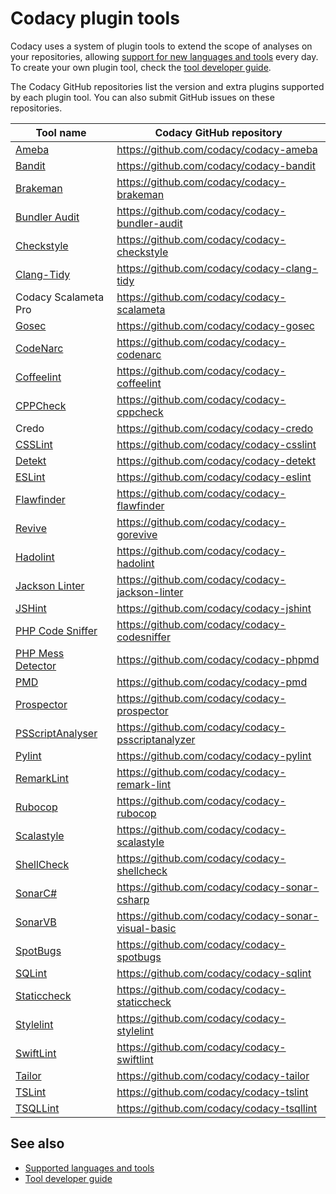 # Codacy plugin tools

Codacy uses a system of plugin tools to extend the scope of analyses on your repositories, allowing [support for new languages and tools](../getting-started/supported-languages-and-tools.md) every day. To create your own plugin tool, check the [tool developer guide](tool-developer-guide.md).

The Codacy GitHub repositories list the version and extra plugins supported by each plugin tool. You can also submit GitHub issues on these repositories.

<table>
<thead>
<tr>
<th><strong>Tool name</strong></th>
<th><strong>Codacy GitHub repository</strong></th>
</tr>
</thead>
<tbody>
<tr>
<td><a href="https://github.com/crystal-ameba/ameba">Ameba</a></td>
<td><a href="https://github.com/codacy/codacy-ameba">https://github.com/codacy/codacy-ameba</a></td>
</tr>
<tr>
<td><a href="https://github.com/PyCQA/bandit">Bandit</a></td>
<td><a href="https://github.com/codacy/codacy-bandit" class="in-cell-link">https://github.com/codacy/codacy-bandit</a></td>
</tr>
<tr>
<td><a href="https://brakemanscanner.org/" class="in-cell-link">Brakeman</a></td>
<td><a href="https://github.com/codacy/codacy-brakeman" class="in-cell-link">https://github.com/codacy/codacy-brakeman</a></td>
</tr>
<tr>
<td><a href="https://github.com/rubysec/bundler-audit">Bundler Audit</a></td>
<td><a href="https://github.com/codacy/codacy-bundler-audit">https://github.com/codacy/codacy-bundler-audit</a></td>
</tr>
<tr>
<td><a href="https://checkstyle.sourceforge.io/" class="in-cell-link">Checkstyle</a></td>
<td><a href="https://github.com/codacy/codacy-checkstyle" class="in-cell-link">https://github.com/codacy/codacy-checkstyle</a></td>
</tr>
<tr>
<td><a href="https://clang.llvm.org/extra/clang-tidy/">Clang-Tidy</a></td>
<td><a href="https://github.com/codacy/codacy-clang-tidy" class="in-cell-link">https://github.com/codacy/codacy-clang-tidy</a></td>
</tr>
<tr>
<td>Codacy Scalameta Pro</td>
<td><a href="https://github.com/codacy/codacy-scalameta" class="in-cell-link">https://github.com/codacy/codacy-scalameta</a></td>
</tr>
<tr>
<td><a href="https://github.com/securego/gosec" class="in-cell-link">Gosec</a></td>
<td><a href="https://github.com/codacy/codacy-gosec" class="in-cell-link">https://github.com/codacy/codacy-gosec</a></td>
</tr>
<tr>
<td><a href="https://codenarc.org/" class="in-cell-link">CodeNarc</a></td>
<td><a href="https://github.com/codacy/codacy-codenarc" class="in-cell-link">https://github.com/codacy/codacy-codenarc</a></td>
</tr>
<tr>
<td><a href="http://www.coffeelint.org/" class="in-cell-link">Coffeelint</a></td>
<td><a href="https://github.com/codacy/codacy-coffeelint" class="in-cell-link">https://github.com/codacy/codacy-coffeelint</a></td>
</tr>
<tr>
<td><a href="http://cppcheck.sourceforge.net/" class="in-cell-link">CPPCheck</a></td>
<td><a href="https://github.com/codacy/codacy-cppcheck" class="in-cell-link">https://github.com/codacy/codacy-cppcheck</a></td>
</tr>
<tr>
<td><span>Credo</span></td>
<td><a href="https://github.com/codacy/codacy-credo"><span class="wysiwyg-underline">https://github.com/codacy/codacy-credo</span></a></td>
</tr>
<tr>
<td><a href="http://csslint.net/" class="in-cell-link">CSSLint</a></td>
<td><a href="https://github.com/codacy/codacy-csslint" class="in-cell-link">https://github.com/codacy/codacy-csslint</a></td>
</tr>
<tr>
<td><a href="https://github.com/arturbosch/detekt">Detekt</a></td>
<td><a href="https://github.com/codacy/codacy-detekt">https://github.com/codacy/codacy-detekt</a></td>
</tr>
<tr>
<td><a href="https://eslint.org/" class="in-cell-link">ESLint</a></td>
<td><a href="https://github.com/codacy/codacy-eslint" class="in-cell-link">https://github.com/codacy/codacy-eslint</a></td>
</tr>
<tr>
<td><a href="https://dwheeler.com/flawfinder/">Flawfinder</a></td>
<td><a href="https://github.com/codacy/codacy-flawfinder">https://github.com/codacy/codacy-flawfinder</a></td>
</tr>
<tr>
<td><a href="https://github.com/mgechev/revive">Revive</a></td>
<td><a href="https://github.com/codacy/codacy-gorevive" class="c-link">https://github.com/codacy/codacy-gorevive</a></td>
</tr>
<tr>
<td><a href="https://github.com/hadolint/hadolint">Hadolint</a></td>
<td><a href="https://github.com/codacy/codacy-hadolint">https://github.com/codacy/codacy-hadolint</a></td>
</tr>
<tr>
<td><a href="https://github.com/codacy/codacy-jackson-linter">Jackson Linter</a></td>
<td><a href="https://github.com/codacy/codacy-jackson-linter">https://github.com/codacy/codacy-jackson-linter</a></td>
</tr>
<tr>
<td><a href="https://jshint.com/">JSHint</a></td>
<td><a href="https://github.com/codacy/codacy-jshint">https://github.com/codacy/codacy-jshint</a></td>
</tr>
<tr>
<td><a href="https://github.com/squizlabs/PHP_CodeSniffer">PHP Code Sniffer</a></td>
<td><a href="https://github.com/codacy/codacy-codesniffer" class="in-cell-link">https://github.com/codacy/codacy-codesniffer</a></td>
</tr>
<tr>
<td><a href="https://phpmd.org/" class="in-cell-link">PHP Mess Detector</a></td>
<td><a href="https://github.com/codacy/codacy-phpmd" class="in-cell-link">https://github.com/codacy/codacy-phpmd</a></td>
</tr>
<tr>
<td><a href="https://pmd.sourceforge.io/pmd-5.3.2/pmd-java/index.html" class="in-cell-link">PMD</a></td>
<td><a href="https://github.com/codacy/codacy-pmd" class="in-cell-link">https://github.com/codacy/codacy-pmd</a></td>
</tr>
<tr>
<td><a href="https://github.com/landscapeio/prospector">Prospector</a></td>
<td><a href="https://github.com/codacy/codacy-prospector">https://github.com/codacy/codacy-prospector</a></td>
</tr>
<tr>
<td><a href="https://github.com/PowerShell/PSScriptAnalyzer">PSScriptAnalyser</a></td>
<td><a href="https://github.com/codacy/codacy-psscriptanalyzer">https://github.com/codacy/codacy-psscriptanalyzer</a></td>
</tr>
<tr>
<td><a href="https://www.pylint.org/" class="in-cell-link">Pylint</a></td>
<td><a href="https://github.com/codacy/codacy-pylint" class="in-cell-link">https://github.com/codacy/codacy-pylint</a></td>
</tr>
<tr>
<td><a href="https://github.com/remarkjs/remark-lint">RemarkLint</a></td>
<td><a href="https://github.com/codacy/codacy-remark-lint">https://github.com/codacy/codacy-remark-lint</a></td>
</tr>
<tr>
<td><a href="https://github.com/rubocop-hq/rubocop" class="in-cell-link">Rubocop</a></td>
<td><a href="https://github.com/codacy/codacy-rubocop">https://github.com/codacy/codacy-rubocop</a></td>
</tr>
<tr>
<td><a href="http://www.scalastyle.org/" class="in-cell-link">Scalastyle</a></td>
<td><a href="https://github.com/codacy/codacy-scalastyle" class="in-cell-link">https://github.com/codacy/codacy-scalastyle</a></td>
</tr>
<tr>
<td><a href="https://www.shellcheck.net/" class="in-cell-link">ShellCheck</a></td>
<td><a href="https://github.com/codacy/codacy-shellcheck" class="in-cell-link">https://github.com/codacy/codacy-shellcheck</a></td>
</tr>
<tr>
<td><a href="https://github.com/SonarSource/sonar-dotnet">SonarC#</a></td>
<td><a href="https://github.com/codacy/codacy-sonar-csharp">https://github.com/codacy/codacy-sonar-csharp</a></td>
</tr>
<tr>
<td><a href="https://github.com/SonarSource/sonar-dotnet">SonarVB</a></td>
<td><a href="https://github.com/codacy/codacy-sonar-visual-basic">https://github.com/codacy/codacy-sonar-visual-basic</a></td>
</tr>
<tr>
<td><a href="https://spotbugs.github.io/">SpotBugs</a></td>
<td><a href="https://github.com/codacy/codacy-spotbugs">https://github.com/codacy/codacy-spotbugs</a></td>
</tr>
<tr>
<td><a href="https://github.com/purcell/sqlint">SQLint</a></td>
<td><a href="https://github.com/codacy/codacy-sqlint">https://github.com/codacy/codacy-sqlint</a></td>
</tr>
<tr>
<td><a href="https://staticcheck.io" class="in-cell-link">Staticcheck</a></td>
<td><a href="https://github.com/codacy/codacy-staticcheck" class="in-cell-link">https://github.com/codacy/codacy-staticcheck</a></td>
</tr>
<tr>
<td><a href="https://stylelint.io/">Stylelint</a></td>
<td><a href="https://github.com/codacy/codacy-stylelint">https://github.com/codacy/codacy-stylelint</a></td>
</tr>
<tr>
<td><a href="https://github.com/realm/SwiftLint">SwiftLint</a></td>
<td><a href="https://github.com/codacy/codacy-swiftlint">https://github.com/codacy/codacy-swiftlint</a></td>
</tr>
<tr>
<td><a href="https://github.com/sleekbyte/tailor">Tailor</a></td>
<td><a href="https://github.com/codacy/codacy-tailor" class="in-cell-link">https://github.com/codacy/codacy-tailor</a></td>
</tr>
<tr>
<td><a href="https://palantir.github.io/tslint/">TSLint</a></td>
<td><a href="https://github.com/codacy/codacy-tslint" class="in-cell-link">https://github.com/codacy/codacy-tslint</a></td>
</tr>
<tr>
<td><a href="https://github.com/tsqllint/tsqllint/">TSQLLint</a></td>
<td><a href="https://github.com/codacy/codacy-tsqllint" class="in-cell-link">https://github.com/codacy/codacy-tsqllint</a></td>
</tr>
</tbody>
</table>

## See also

-   [Supported languages and tools](../getting-started/supported-languages-and-tools.md)
-   [Tool developer guide](tool-developer-guide.md)
